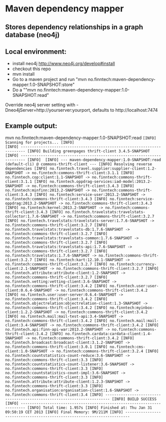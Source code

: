 Maven dependency mapper
=======================
Stores dependency relationships in a graph database (neo4j)
-----------------------------------------------------------

Local environment:
------------------
* install neo4j http://www.neo4j.org/develop#install
* checkout this repo
* mvn install
* Go to a maven project and run "mvn no.finntech:maven-dependency-mapper:1.0-SNAPSHOT:store"
* Do a ""mvn no.finntech:maven-dependency-mapper:1.0-SNAPSHOT:read"

Override neo4j server setting with -Dneo4jServer=http://yourserver:yourport, defaults to http://localhost:7474


Example output:
---------------
mvn no.finntech:maven-dependency-mapper:1.0-SNAPSHOT:read 
`[INFO] Scanning for projects...
[INFO]                                                                         
[INFO] ------------------------------------------------------------------------
[INFO] Building greenpages thrift-client 3.4.5-SNAPSHOT
[INFO] ------------------------------------------------------------------------
[INFO] 
[INFO] --- maven-dependency-mapper:1.0-SNAPSHOT:read (default-cli) @ commons-thrift-client ---
[INFO] Resolving reverse dependencies
[INFO] no.finntech.travel.supplier:supplier-client:1.2-SNAPSHOT -> no.finntech:commons-thrift-client:3.1.1
[INFO] no.finntech.cop:client:1.1-SNAPSHOT -> no.finntech:commons-thrift-client:3.1.1
[INFO] no.finntech.oppdrag-services:iad-model:2013.2-SNAPSHOT -> no.finntech:commons-thrift-client:3.4.3
[INFO] no.finntech:minfinn:2013.2-SNAPSHOT -> no.finntech:commons-thrift-client:3.4.3
[INFO] no.finntech:service-user:2013.2-SNAPSHOT -> no.finntech:commons-thrift-client:3.4.3
[INFO] no.finntech:service-oppdrag:2013.2-SNAPSHOT -> no.finntech:commons-thrift-client:3.4.3
[INFO] no.finntech:kernel:2013.2-SNAPSHOT -> no.finntech:commons-thrift-client:3.4.3
[INFO] no.finntech.travelstats:travelstats-collector:1.7.6-SNAPSHOT -> no.finntech:commons-thrift-client:3.2.7
[INFO] no.finntech.travelstats:travelstats-server:1.7.6-SNAPSHOT -> no.finntech:commons-thrift-client:3.2.7
[INFO] no.finntech.travelstats:travelstats-db:1.7.6-SNAPSHOT -> no.finntech:commons-thrift-client:3.2.7
[INFO] no.finntech.travelstats:travelstats-common:1.7.6-SNAPSHOT -> no.finntech:commons-thrift-client:3.2.7
[INFO] no.finntech.travelstats:travelstats-api:1.7.6-SNAPSHOT -> no.finntech:commons-thrift-client:3.2.7
[INFO] no.finntech:travelstats:1.7.6-SNAPSHOT -> no.finntech:commons-thrift-client:3.2.7
[INFO] no.finntech:kart:12.10.1-SNAPSHOT -> no.finntech:commons-thrift-client:3.2.7
[INFO] no.finntech:currency-client:2.1-SNAPSHOT -> no.finntech:commons-thrift-client:3.2.7
[INFO] no.finntech.attribute:attribute-client:1.2-SNAPSHOT -> no.finntech:commons-thrift-client:3.2.7
[INFO] no.finntech.vetting:vetting-client:3.6-SNAPSHOT -> no.finntech:commons-thrift-client:3.4.2
[INFO] no.finntech.user:user-client:0.6.4-SNAPSHOT -> no.finntech:commons-thrift-client:3.4.2
[INFO] no.finntech.user:user-server:0.6.4-SNAPSHOT -> no.finntech:commons-thrift-client:3.4.2
[INFO] no.finntech.objectrelation:objectrelation-client:1.3-SNAPSHOT -> no.finntech:commons-thrift-client:3.4.2
[INFO] no.finntech:myinbox-client:1.2.2-SNAPSHOT -> no.finntech:commons-thrift-client:3.4.2
[INFO] no.finntech.mail:mail-test-api:3.4-SNAPSHOT -> no.finntech:commons-thrift-client:3.4.2
[INFO] no.finntech.mail:mail-client:3.4-SNAPSHOT -> no.finntech:commons-thrift-client:3.4.2
[INFO] no.finntech.api:finn-api-war:2013.2-SNAPSHOT -> no.finntech:commons-thrift-client:3.4.2
[INFO] no.finntech.cardata:cardata-client:1.4-SNAPSHOT -> no.finntech:commons-thrift-client:3.4.2
[INFO] no.finntech.broadcast:broadcast-client:3.1.2-SNAPSHOT -> no.finntech:commons-thrift-client:3.0.1
[INFO] no.finntech:cms-client:1.0-SNAPSHOT -> no.finntech:commons-thrift-client:3.2.4
[INFO] no.finntech:countstatistics-count-reduce:3.6-SNAPSHOT -> no.finntech:commons-thrift-client:3.3
[INFO] no.finntech:countstatistics-count-listener:3.6-SNAPSHOT -> no.finntech:commons-thrift-client:3.3
[INFO] no.finntech:countstatistics-count-impl:3.6-SNAPSHOT -> no.finntech:commons-thrift-client:3.3
[INFO] no.finntech.attribute:attribute-client:1.2.3-SNAPSHOT -> no.finntech:commons-thrift-client:3.3
[INFO] no.finntech.organisation:organisation-client:1.6-SNAPSHOT -> no.finntech:commons-thrift-client:3.4
[INFO] ------------------------------------------------------------------------
[INFO] BUILD SUCCESS
[INFO] ------------------------------------------------------------------------
[INFO] Total time: 1.957s
[INFO] Finished at: Thu Jan 31 09:50:19 CET 2013
[INFO] Final Memory: 9M/211M
[INFO] ------------------------------------------------------------------------`

